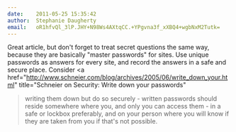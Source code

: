 ```yaml
---
date:    2011-05-25 15:35:42
author:  Stephanie Daugherty
email:   oR1hfvQl_3lP.JHY+N98Ws4AXtqCC.+YPgvna3f_xXBQ4+wgbNxM2Tutk=
---
```


Great article, but don't forget to treat secret questions the same
way, because they are basically "master passwords" for sites.  Use
unique passwords as answers for every site, and record the answers in
a safe and secure place. Consider <a
href="http://www.schneier.com/blog/archives/2005/06/write_down_your.html"
title="Schneier on Security: Write down your passwords"
>writing them down</a> but do so securely - written
passwords should reside somewhere where you, and only you can access
them - in a safe or lockbox preferably, and on your person where you
will know if they are taken from you if that's not possible.
